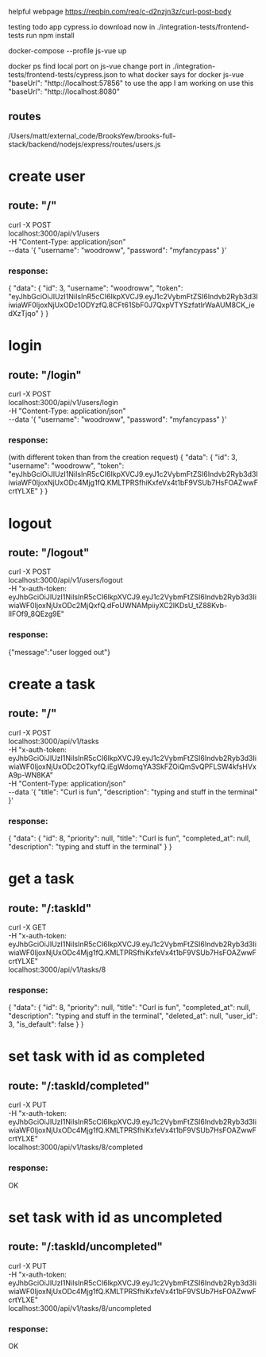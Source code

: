 helpful webpage
https://reqbin.com/req/c-d2nzjn3z/curl-post-body


testing todo app
cypress.io download now
in ./integration-tests/frontend-tests run npm install

docker-compose --profile js-vue up

docker ps
find local port on js-vue
change port in ./integration-tests/frontend-tests/cypress.json to what docker says
for docker js-vue
  "baseUrl": "http://localhost:57856"
to use the app I am working on use this
  "baseUrl": "http://localhost:8080"

## routes
/Users/matt/external_code/BrooksYew/brooks-full-stack/backend/nodejs/express/routes/users.js


# create user
## route: "/" 

curl -X POST \
localhost:3000/api/v1/users \
-H "Content-Type: application/json" \
--data '{ "username": "woodroww", "password": "myfancypass" }'

### response:
{
    "data": {
        "id": 3,
        "username": "woodroww",
        "token": "eyJhbGciOiJIUzI1NiIsInR5cCI6IkpXVCJ9.eyJ1c2VybmFtZSI6Indvb2Ryb3d3IiwiaWF0IjoxNjUxODc1ODYzfQ.8CFt61SbF0J7QxpVTYSzfatIrWaAUM8CK_iedXzTjqo"
    }
}


# login
## route: "/login" 

curl -X POST \
localhost:3000/api/v1/users/login \
-H "Content-Type: application/json" \
--data '{ "username": "woodroww", "password": "myfancypass" }'

### response:
(with different token than from the creation request)
{
	"data": {
		"id": 3,
		"username": "woodroww",
		"token": "eyJhbGciOiJIUzI1NiIsInR5cCI6IkpXVCJ9.eyJ1c2VybmFtZSI6Indvb2Ryb3d3IiwiaWF0IjoxNjUxODc4Mjg1fQ.KMLTPRSfhiKxfeVx4t1bF9VSUb7HsFOAZwwFcrtYLXE"
	}
}


# logout
## route: "/logout"

curl -X POST \
localhost:3000/api/v1/users/logout \
-H "x-auth-token: eyJhbGciOiJIUzI1NiIsInR5cCI6IkpXVCJ9.eyJ1c2VybmFtZSI6Indvb2Ryb3d3IiwiaWF0IjoxNjUxODc2MjQxfQ.dFoUWNAMpiiyXC2lKDsU_tZ88Kvb-lIFOf9_8QEzg9E"

### response:
{"message":"user logged out"}


# create a task
## route: "/"

curl -X POST \
localhost:3000/api/v1/tasks \
-H "x-auth-token: eyJhbGciOiJIUzI1NiIsInR5cCI6IkpXVCJ9.eyJ1c2VybmFtZSI6Indvb2Ryb3d3IiwiaWF0IjoxNjUxODc2OTkyfQ.iEgWdomqYA3SkFZOiQmSvQPFLSW4kfsHVxA9p-WN8KA" \
-H "Content-Type: application/json" \
--data '{ "title": "Curl is fun", "description": "typing and stuff in the terminal" }'

### response:
{
	"data": {
		"id": 8,
		"priority": null,
		"title": "Curl is fun",
		"completed_at": null,
		"description": "typing and stuff in the terminal"
	}
}


# get a task
## route: "/:taskId"

curl -X GET \
-H "x-auth-token: eyJhbGciOiJIUzI1NiIsInR5cCI6IkpXVCJ9.eyJ1c2VybmFtZSI6Indvb2Ryb3d3IiwiaWF0IjoxNjUxODc4Mjg1fQ.KMLTPRSfhiKxfeVx4t1bF9VSUb7HsFOAZwwFcrtYLXE" \
localhost:3000/api/v1/tasks/8

### response:
{
	"data": {
		"id": 8,
		"priority": null,
		"title": "Curl is fun",
		"completed_at": null,
		"description": "typing and stuff in the terminal",
		"deleted_at": null,
		"user_id": 3,
		"is_default": false
	}
}


# set task with id as completed
## route: "/:taskId/completed"

curl -X PUT \
-H "x-auth-token: eyJhbGciOiJIUzI1NiIsInR5cCI6IkpXVCJ9.eyJ1c2VybmFtZSI6Indvb2Ryb3d3IiwiaWF0IjoxNjUxODc4Mjg1fQ.KMLTPRSfhiKxfeVx4t1bF9VSUb7HsFOAZwwFcrtYLXE" \
localhost:3000/api/v1/tasks/8/completed

### response:
OK


# set task with id as uncompleted
## route: "/:taskId/uncompleted"

curl -X PUT \
-H "x-auth-token: eyJhbGciOiJIUzI1NiIsInR5cCI6IkpXVCJ9.eyJ1c2VybmFtZSI6Indvb2Ryb3d3IiwiaWF0IjoxNjUxODc4Mjg1fQ.KMLTPRSfhiKxfeVx4t1bF9VSUb7HsFOAZwwFcrtYLXE" \
localhost:3000/api/v1/tasks/8/uncompleted

### response:
OK



